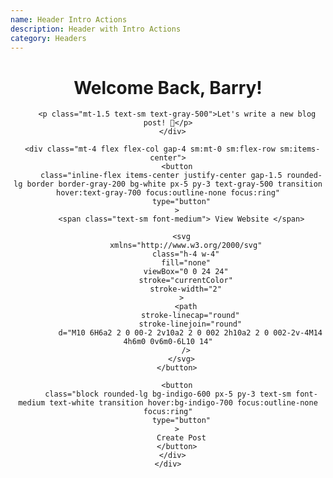 ```yaml
---
name: Header Intro Actions
description: Header with Intro Actions
category: Headers
---
```


<!--
  Heads up! 👋

  Plugins:
    - @tailwindcss/forms
-->

<header class="bg-gray-50">
  <div class="mx-auto max-w-screen-xl px-4 py-8 sm:px-6 sm:py-12 lg:px-8">
    <div class="sm:flex sm:items-center sm:justify-between">
      <div class="text-center sm:text-left">
        <h1 class="text-2xl font-bold text-gray-900 sm:text-3xl">Welcome Back, Barry!</h1>

        <p class="mt-1.5 text-sm text-gray-500">Let's write a new blog post! 🎉</p>
      </div>

      <div class="mt-4 flex flex-col gap-4 sm:mt-0 sm:flex-row sm:items-center">
        <button
          class="inline-flex items-center justify-center gap-1.5 rounded-lg border border-gray-200 bg-white px-5 py-3 text-gray-500 transition hover:text-gray-700 focus:outline-none focus:ring"
          type="button"
        >
          <span class="text-sm font-medium"> View Website </span>

          <svg
            xmlns="http://www.w3.org/2000/svg"
            class="h-4 w-4"
            fill="none"
            viewBox="0 0 24 24"
            stroke="currentColor"
            stroke-width="2"
          >
            <path
              stroke-linecap="round"
              stroke-linejoin="round"
              d="M10 6H6a2 2 0 00-2 2v10a2 2 0 002 2h10a2 2 0 002-2v-4M14 4h6m0 0v6m0-6L10 14"
            />
          </svg>
        </button>

        <button
          class="block rounded-lg bg-indigo-600 px-5 py-3 text-sm font-medium text-white transition hover:bg-indigo-700 focus:outline-none focus:ring"
          type="button"
        >
          Create Post
        </button>
      </div>
    </div>
  </div>
</header>